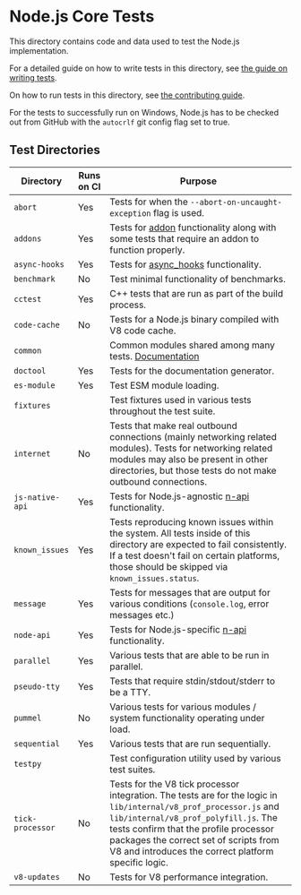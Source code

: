 # Node.js Core Tests

This directory contains code and data used to test the Node.js implementation.

For a detailed guide on how to write tests in this
directory, see [the guide on writing tests](../doc/guides/writing-tests.md).

On how to run tests in this directory, see
[the contributing guide](../doc/guides/contributing/pull-requests.md#step-6-test).

For the tests to successfully run on Windows, Node.js has to be checked out from
GitHub with the `autocrlf` git config flag set to true.

## Test Directories

| Directory           | Runs on CI      | Purpose         |
| ------------------- | --------------- | --------------- |
| `abort`             | Yes             | Tests for when the  ``` --abort-on-uncaught-exception ``` flag is used. |
| `addons`            | Yes             | Tests for [addon](https://nodejs.org/api/addons.html) functionality along with some tests that require an addon to function properly. |
| `async-hooks`        | Yes            | Tests for [async_hooks](https://nodejs.org/api/async_hooks.html) functionality. |
| `benchmark`          | No             | Test minimal functionality of benchmarks. |
| `cctest`             | Yes            | C++ tests that are run as part of the build process. |
| `code-cache`         | No             | Tests for a Node.js binary compiled with V8 code cache. |
| `common`             |                | Common modules shared among many tests. [Documentation](./common/README.md) |
| `doctool`            | Yes            | Tests for the documentation generator. |
| `es-module`          | Yes            | Test ESM module loading. |
| `fixtures`           |                | Test fixtures used in various tests throughout the test suite. |
| `internet`           | No             | Tests that make real outbound connections (mainly networking related modules). Tests for networking related modules may also be present in        other directories, but those tests do not make outbound connections. |
| `js-native-api`      | Yes            | Tests for Node.js-agnostic [n-api](https://nodejs.org/api/n-api.html) functionality. |
| `known_issues`       | Yes            | Tests reproducing known issues within the system. All tests inside of this directory are expected to fail consistently. If a test doesn't fail on certain platforms, those should be skipped via `known_issues.status`. |
| `message`            | Yes            | Tests for messages that are output for various conditions (```console.log```, error messages etc.) |
| `node-api`           | Yes            | Tests for Node.js-specific [n-api](https://nodejs.org/api/n-api.html) functionality. |
| `parallel`           | Yes            | Various tests that are able to be run in parallel. |
| `pseudo-tty`         | Yes            | Tests that require stdin/stdout/stderr to be a TTY. |
| `pummel`             | No             | Various tests for various modules / system functionality operating under load. |
| `sequential`         | Yes            | Various tests that are run sequentially. |
| `testpy`             |                | Test configuration utility used by various test suites. |
| `tick-processor`     | No             | Tests for the V8 tick processor integration. The tests are for the logic in ```lib/internal/v8_prof_processor.js``` and  ```lib/internal/v8_prof_polyfill.js```. The tests confirm that the profile processor packages the correct set of scripts from V8 and introduces the correct platform specific logic. |
| `v8-updates`         | No             | Tests for V8 performance integration. |
